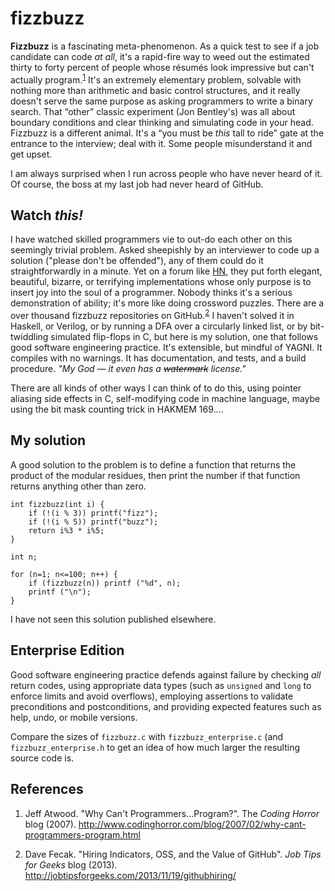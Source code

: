 fizzbuzz
========

**Fizzbuzz** is a fascinating meta-phenomenon. As a quick test to see if a job candidate
can code *at all*, it's a rapid-fire way to weed out the estimated thirty to forty
percent of people whose résumés look impressive but can't actually program.<sup>[1](#ref1)</sup>
It's an extremely elementary problem, solvable with nothing more than arithmetic and basic
control structures, and it really doesn't serve the same purpose as asking programmers to
write a binary search. That &ldquo;other&rdquo; classic experiment (Jon Bentley's)
was all about boundary conditions and clear thinking and simulating code
in your head. Fizzbuzz is a different animal. It's a &ldquo;you must be *this* tall to
ride&rdquo; gate at the entrance to the interview; deal with it. Some people misunderstand
it and get upset.

I am always surprised when I run across people who have never heard of it. Of course, the
boss at my last job had never heard of GitHub.

Watch *this!*
-------------

I have watched skilled programmers vie to out-do each other on this seemingly trivial
problem. Asked sheepishly by an interviewer to code up a solution ("please don't be
offended"), any of them could do it straightforwardly in a minute. Yet on a forum like
[HN](http://news.ycombinator.com), they put forth elegant, beautiful, bizarre, or
terrifying implementations whose only purpose is to insert joy into the soul of a
programmer. Nobody thinks it's a serious demonstration of ability; it's more like
doing crossword puzzles. There are a over thousand fizzbuzz repositories on
GitHub.<sup>[2](#ref2)</sup>  I haven't solved it in Haskell, or Verilog, or by
running a DFA over a circularly linked list, or by bit-twiddling simulated flip-flops
in C, but here is my solution, one that follows good software engineering practice. It's
extensible, but mindful of YAGNI. It compiles with no warnings. It has documentation,
and tests, and a build procedure. *"My God &mdash; it even has a ~~watermark~~ license."*

There are all kinds of other ways I can think of to do this, using pointer aliasing side
effects in C, self-modifying code in machine language, maybe using the bit mask counting
trick in HAKMEM 169....

My solution
-----------

A good solution to the problem is to define a function that returns the product
of the modular residues, then print the number if that function returns anything
other than zero.

```
int fizzbuzz(int i) {
	if (!(i % 3)) printf("fizz");
	if (!(i % 5)) printf("buzz");
	return i%3 * i%5;
}

int n;

for (n=1; n<=100; n++) {
	if (fizzbuzz(n)) printf ("%d", n);
	printf ("\n");
}
```

I have not seen this solution published elsewhere.

Enterprise Edition
------------------

Good software engineering practice defends against failure by checking
*all* return codes, using appropriate data types (such as `unsigned`
and `long` to enforce limits and avoid overflows), employing assertions
to validate preconditions and postconditions, and providing expected
features such as help, undo, or mobile versions.

Compare the sizes of `fizzbuzz.c` with `fizzbuzz_enterprise.c` (and
`fizzbuzz_enterprise.h` to get an idea of how much larger the resulting
source code is.

References
----------

1. <a name="ref1"/>Jeff Atwood. "Why Can't Programmers...Program?". The *Coding Horror*
blog (2007).  http://www.codinghorror.com/blog/2007/02/why-cant-programmers-program.html

2. <a name="ref2"/>Dave Fecak. "Hiring Indicators, OSS, and the Value of GitHub". *Job
Tips for Geeks* blog (2013). http://jobtipsforgeeks.com/2013/11/19/githubhiring/

